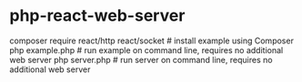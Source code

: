 # php-react-web-server
composer require react/http react/socket # install example using Composer
php example.php # run example on command line, requires no additional web server
php server.php  # run server on command line, requires no additional web server
